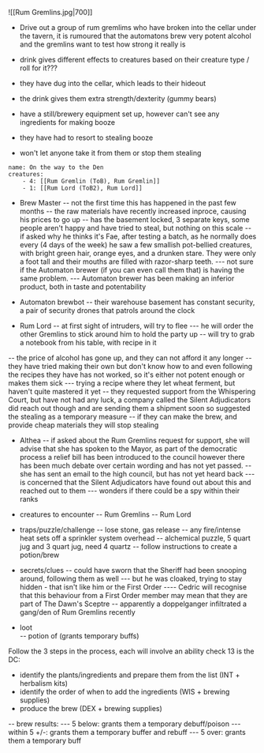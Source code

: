
![[Rum Gremlins.jpg|700]]


- Drive out a group of rum gremlims who have broken into the cellar under the tavern, it is rumoured that the automatons brew very potent alcohol and the gremlins want to test how strong it really is

- drink gives different effects to creatures based on their creature type / roll for it???

* they have dug into the cellar, which leads to their hideout

* the drink gives them extra strength/dexterity (gummy bears)

* have a still/brewery equipment set up, however can't see any ingredients for making booze

* they have had to resort to stealing booze

* won't let anyone take it from them or stop them stealing



```encounter-table
name: On the way to the Den
creatures:
    - 4: [[Rum Gremlin (ToB), Rum Gremlin]]
    - 1: [[Rum Lord (ToB2), Rum Lord]]
```


- Brew Master
-- not the first time this has happened in the past few months
-- the raw materials have recently increased inproce, causing his prices to go up
-- has the basement locked, 3 separate keys, some people aren't happy and have tried to steal, but nothing on this scale
-- if asked why he thinks it's Fae, after testing a batch, as he normally does every (4 days of the week) he saw a few smallish pot-bellied creatures, with bright green hair, orange eyes, and a drunken stare. They were only a foot tall and their mouths are filled with razor-sharp teeth.
--- not sure if the Automaton brewer (if you can even call them that) is having the same problem.
--- Automaton brewer has been making an inferior product, both in taste and potentability


- Automaton brewbot
-- their warehouse basement has constant security, a pair of security drones that patrols around the clock



- Rum Lord
-- at first sight of intruders, will try to flee
--- he will order the other Gremlins to stick around him to hold the party up
-- will try to grab a notebook from his table, with recipe in it

-- the price of alcohol has gone up, and they can not afford it any longer
-- they have tried making their own but don't know how to and even following the recipes they have has not worked, so it's either not potent enough or makes them sick
--- trying a recipe where they let wheat ferment, but haven't quite mastered it yet
-- they requested support from the Whispering Court, but have not had any luck, a company called the Silent Adjudicators did reach out though and are sending them a shipment soon so suggested the stealing as a temporary measure
-- if they can make the brew, and provide cheap materials they will stop stealing


- Althea
-- if asked about the Rum Gremlins request for support, she will advise that she has spoken to the Mayor, as part of the democratic process a relief bill has been introduced to the council however there has been much debate over certain wording and has not yet passed.
-- she has sent an email to the high council, but has not yet heard back
--- is concerned that the Silent Adjudicators have found out about this and reached out to them
--- wonders if there could be a spy within their ranks




- creatures to encounter
-- Rum Gremlins
-- Rum Lord
  
- traps/puzzle/challenge
-- lose stone, gas release
-- any fire/intense heat sets off a sprinkler system overhead
-- alchemical puzzle, 5 quart jug and 3 quart jug, need 4 quartz
-- follow instructions to create a potion/brew
  
- secrets/clues
-- could have sworn that the Sheriff had been snooping around, following them as well
--- but he was cloaked, trying to stay hidden - that isn't like him or the First Order
---- Cedric will recognise that this behaviour from a First Order member may mean that they are part of The Dawn's Sceptre
-- apparently a doppelganger infiltrated a gang/den of Rum Gremlins recently



  
- loot  
-- potion of (grants temporary buffs)


Follow the 3 steps in the process, each will involve an ability check 13 is the DC:
- identify the plants/ingredients and prepare them from the list (INT + herbalism kits)
- identify the order of when to add the ingredients (WIS + brewing supplies)
- produce the brew (DEX + brewing supplies)

-- brew results: 
--- 5 below: grants them a temporary debuff/poison
--- within 5 +/-: grants them a temporary buffer and rebuff
--- 5 over: grants them a temporary buff



